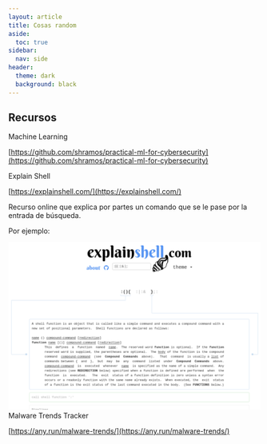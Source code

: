 ```yaml
---
layout: article
title: Cosas random
aside:
  toc: true
sidebar:
  nav: side
header:
  theme: dark
  background: black
---
```


<h2><b>Recursos</b></h2>
<div class="grid">
  <div class="cell cell--20 cell--lg-20 content" id="custom-table-header">Machine Learning</div>
</div>

[https://github.com/shramos/practical-ml-for-cybersecurity](https://github.com/shramos/practical-ml-for-cybersecurity)

<div class="grid">
  <div class="cell cell--20 cell--lg-20 content" id="custom-table-header">Explain Shell</div>
</div>

[https://explainshell.com/](https://explainshell.com/)

Recurso online que explica por partes un comando que se le pase por la entrada de búsqueda.

Por ejemplo:

<img src="/resources/output-images/explain-shell.png"/>

<div class="grid">
  <div class="cell cell--20 cell--lg-20 content" id="custom-table-header">Malware Trends Tracker</div>
</div>

[https://any.run/malware-trends/](https://any.run/malware-trends/)